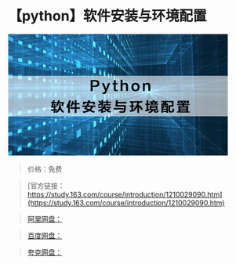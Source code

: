 # 【python】软件安装与环境配置

![img](../../../assets/study163/free/eafba59162d74078b580a40ca177f5f9.jpg)

> 价格：免费

> [官方链接：https://study.163.com/course/introduction/1210029090.htm](https://study.163.com/course/introduction/1210029090.htm)

> [阿里网盘：]()

> [百度网盘：]()

> [夸克网盘：]()
